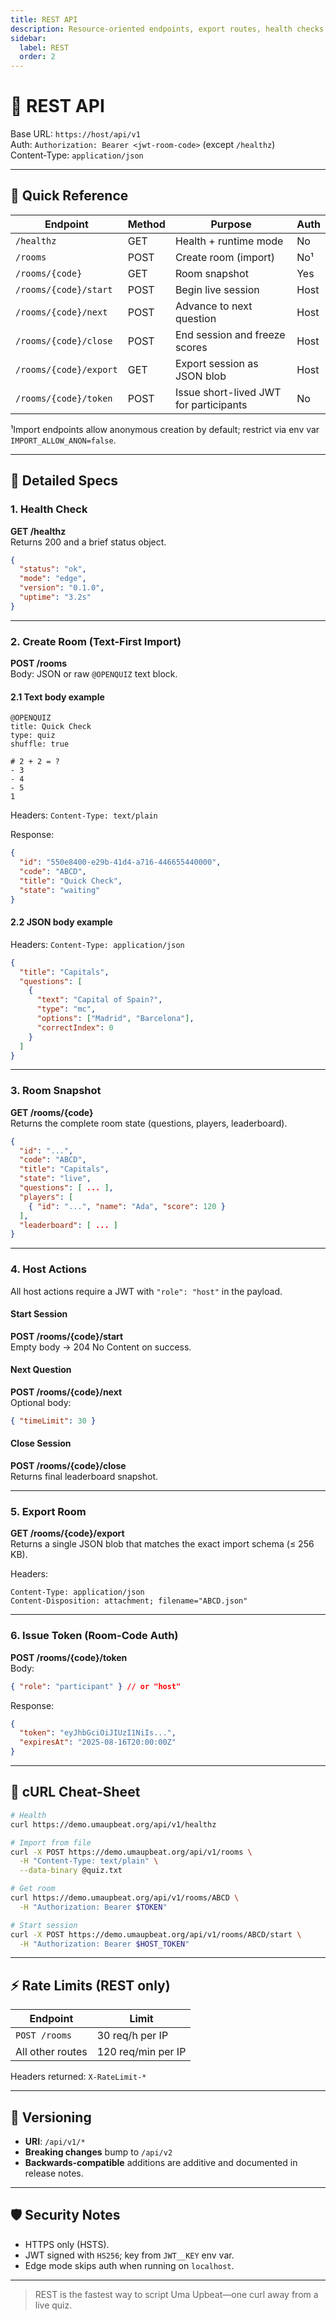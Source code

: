 ```yaml
---
title: REST API
description: Resource-oriented endpoints, export routes, health checks, and sample snippets for every runtime mode.
sidebar:
  label: REST
  order: 2
---
```


# 🚪 REST API

Base URL: `https://host/api/v1`  
Auth: `Authorization: Bearer <jwt-room-code>` (except `/healthz`)  
Content-Type: `application/json`

---

## 🔑 Quick Reference

| Endpoint               | Method | Purpose                                | Auth |
| ---------------------- | ------ | -------------------------------------- | ---- |
| `/healthz`             | GET    | Health + runtime mode                  | No   |
| `/rooms`               | POST   | Create room (import)                   | No¹  |
| `/rooms/{code}`        | GET    | Room snapshot                          | Yes  |
| `/rooms/{code}/start`  | POST   | Begin live session                     | Host |
| `/rooms/{code}/next`   | POST   | Advance to next question               | Host |
| `/rooms/{code}/close`  | POST   | End session and freeze scores          | Host |
| `/rooms/{code}/export` | GET    | Export session as JSON blob            | Host |
| `/rooms/{code}/token`  | POST   | Issue short-lived JWT for participants | No   |

¹Import endpoints allow anonymous creation by default; restrict via env var `IMPORT_ALLOW_ANON=false`.

---

## 📖 Detailed Specs

### 1. Health Check

**GET /healthz**  
Returns 200 and a brief status object.

```json
{
  "status": "ok",
  "mode": "edge",
  "version": "0.1.0",
  "uptime": "3.2s"
}
```

---

### 2. Create Room (Text-First Import)

**POST /rooms**  
Body: JSON or raw `@OPENQUIZ` text block.

#### 2.1 Text body example

```
@OPENQUIZ
title: Quick Check
type: quiz
shuffle: true

# 2 + 2 = ?
- 3
- 4
- 5
1
```

Headers: `Content-Type: text/plain`

Response:

```json
{
  "id": "550e8400-e29b-41d4-a716-446655440000",
  "code": "ABCD",
  "title": "Quick Check",
  "state": "waiting"
}
```

#### 2.2 JSON body example

Headers: `Content-Type: application/json`

```json
{
  "title": "Capitals",
  "questions": [
    {
      "text": "Capital of Spain?",
      "type": "mc",
      "options": ["Madrid", "Barcelona"],
      "correctIndex": 0
    }
  ]
}
```

---

### 3. Room Snapshot

**GET /rooms/{code}**  
Returns the complete room state (questions, players, leaderboard).

```json
{
  "id": "...",
  "code": "ABCD",
  "title": "Capitals",
  "state": "live",
  "questions": [ ... ],
  "players": [
    { "id": "...", "name": "Ada", "score": 120 }
  ],
  "leaderboard": [ ... ]
}
```

---

### 4. Host Actions

All host actions require a JWT with `"role": "host"` in the payload.

#### Start Session

**POST /rooms/{code}/start**  
Empty body → 204 No Content on success.

#### Next Question

**POST /rooms/{code}/next**  
Optional body:

```json
{ "timeLimit": 30 }
```

#### Close Session

**POST /rooms/{code}/close**  
Returns final leaderboard snapshot.

---

### 5. Export Room

**GET /rooms/{code}/export**  
Returns a single JSON blob that matches the exact import schema (≤ 256 KB).

Headers:

```
Content-Type: application/json
Content-Disposition: attachment; filename="ABCD.json"
```

---

### 6. Issue Token (Room-Code Auth)

**POST /rooms/{code}/token**  
Body:

```json
{ "role": "participant" } // or "host"
```

Response:

```json
{
  "token": "eyJhbGciOiJIUzI1NiIs...",
  "expiresAt": "2025-08-16T20:00:00Z"
}
```

---

## 🧪 cURL Cheat-Sheet

```bash
# Health
curl https://demo.umaupbeat.org/api/v1/healthz

# Import from file
curl -X POST https://demo.umaupbeat.org/api/v1/rooms \
  -H "Content-Type: text/plain" \
  --data-binary @quiz.txt

# Get room
curl https://demo.umaupbeat.org/api/v1/rooms/ABCD \
  -H "Authorization: Bearer $TOKEN"

# Start session
curl -X POST https://demo.umaupbeat.org/api/v1/rooms/ABCD/start \
  -H "Authorization: Bearer $HOST_TOKEN"
```

---

## ⚡ Rate Limits (REST only)

| Endpoint         | Limit              |
| ---------------- | ------------------ |
| `POST /rooms`    | 30 req/h per IP    |
| All other routes | 120 req/min per IP |

Headers returned: `X-RateLimit-*`

---

## 🔄 Versioning

- **URI**: `/api/v1/*`
- **Breaking changes** bump to `/api/v2`
- **Backwards-compatible** additions are additive and documented in release notes.

---

## 🛡️ Security Notes

- HTTPS only (HSTS).
- JWT signed with `HS256`; key from `JWT__KEY` env var.
- Edge mode skips auth when running on `localhost`.

---

> REST is the fastest way to script Uma Upbeat—one curl away from a live quiz.

